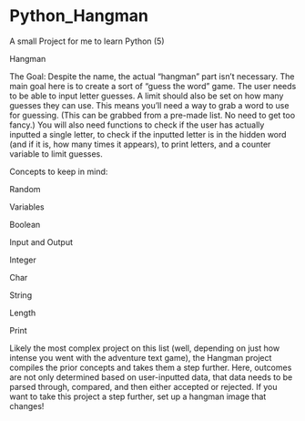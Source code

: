 # Python_Hangman
A small Project for me to learn Python (5)

Hangman

The Goal: Despite the name, the actual “hangman” part isn’t necessary. The main goal here is to create a sort of “guess the word” game. The user needs to be able to input letter guesses. A limit should also be set on how many guesses they can use. This means you’ll need a way to grab a word to use for guessing. (This can be grabbed from a pre-made list. No need to get too fancy.) You will also need functions to check if the user has actually inputted a single letter, to check if the inputted letter is in the hidden word (and if it is, how many times it appears), to print letters, and a counter variable to limit guesses.

Concepts to keep in mind:

Random

Variables

Boolean

Input and Output

Integer

Char

String

Length

Print

Likely the most complex project on this list (well, depending on just how intense you went with the adventure text game), the Hangman project compiles the prior concepts and takes them a step further. Here, outcomes are not only determined based on user-inputted data, that data needs to be parsed through, compared, and then either accepted or rejected. If you want to take this project a step further, set up a hangman image that changes!
